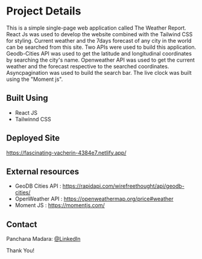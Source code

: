# <b>Project Details</b>

<p>This is a simple single-page web application called The Weather Report. React Js was used to develop the website combined with the Tailwind CSS for styling. Current weather and the 7days forecast of any city in the world can be searched from this site. Two APIs were used to build this application. Geodb-Cities API was used to get the latitude and longitudinal coordinates by searching the city's name. Openweather API was used to get the current weather and the forecast respective to the searched coordinates. Asyncpagination was used to build the search bar. The live clock was built using the "Moment js".</p>

## <b>Built Using</b>

- React JS
- Tailwinnd CSS

## <b>Deployed Site</b>
https://fascinating-vacherin-4384e7.netlify.app/

## <b>External resources</b>

- GeoDB Cities API : https://rapidapi.com/wirefreethought/api/geodb-cities/
- OpenWeather API : https://openweathermap.org/price#weather
- Moment JS : https://momentjs.com/

## <b>Contact</b>

Panchana Madara: [@LinkedIn](www.linkedin.com/in/panchana-madara/) <br>

Thank You!

